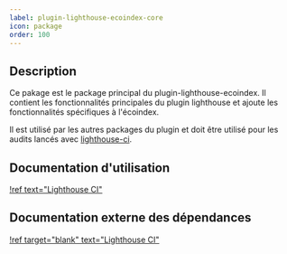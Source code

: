 ```yaml
---
label: plugin-lighthouse-ecoindex-core
icon: package
order: 100
---
```


## Description

Ce pakage est le package principal du plugin-lighthouse-ecoindex. Il contient les fonctionnalités principales du plugin lighthouse et ajoute les fonctionnalités spécifiques à l'écoindex.

Il est utilisé par les autres packages du plugin et doit être utilisé pour les audits lancés avec [lighthouse-ci](https://github.com/GoogleChrome/lighthouse-ci).

## Documentation d'utilisation

[!ref text="Lighthouse CI"](../guides/3-lighthouse-ci.md)

## Documentation externe des dépendances

[!ref target="blank" text="Lighthouse CI"](https://github.com/GoogleChrome/lighthouse-ci#readme)
